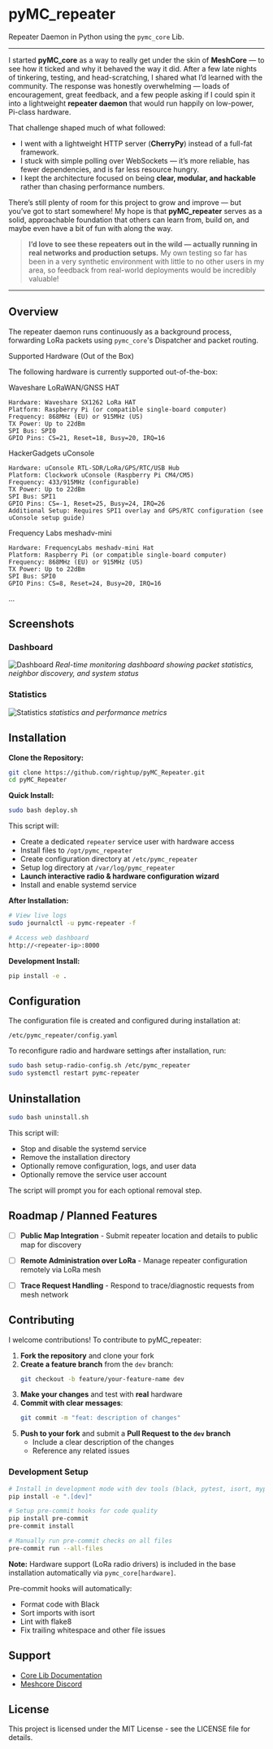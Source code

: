 # pyMC_repeater

Repeater Daemon in Python using the `pymc_core` Lib.

---

I started **pyMC_core** as a way to really get under the skin of **MeshCore** — to see how it ticked and why it behaved the way it did.
After a few late nights of tinkering, testing, and head-scratching, I shared what I’d learned with the community.
The response was honestly overwhelming — loads of encouragement, great feedback, and a few people asking if I could spin it into a lightweight **repeater daemon** that would run happily on low-power, Pi-class hardware.

That challenge shaped much of what followed:
- I went with a lightweight HTTP server (**CherryPy**) instead of a full-fat framework.
- I stuck with simple polling over WebSockets — it’s more reliable, has fewer dependencies, and is far less resource hungry.
- I kept the architecture focused on being **clear, modular, and hackable** rather than chasing performance numbers.

There’s still plenty of room for this project to grow and improve — but you’ve got to start somewhere!
My hope is that **pyMC_repeater** serves as a solid, approachable foundation that others can learn from, build on, and maybe even have a bit of fun with along the way.

> **I’d love to see these repeaters out in the wild — actually running in real networks and production setups.**
> My own testing so far has been in a very synthetic environment with little to no other users in my area,
> so feedback from real-world deployments would be incredibly valuable!

---

## Overview

The repeater daemon runs continuously as a background process, forwarding LoRa packets using `pymc_core`'s Dispatcher and packet routing.

Supported Hardware (Out of the Box)

The following hardware is currently supported out-of-the-box:

Waveshare LoRaWAN/GNSS HAT

    Hardware: Waveshare SX1262 LoRa HAT
    Platform: Raspberry Pi (or compatible single-board computer)
    Frequency: 868MHz (EU) or 915MHz (US)
    TX Power: Up to 22dBm
    SPI Bus: SPI0
    GPIO Pins: CS=21, Reset=18, Busy=20, IRQ=16

HackerGadgets uConsole

    Hardware: uConsole RTL-SDR/LoRa/GPS/RTC/USB Hub
    Platform: Clockwork uConsole (Raspberry Pi CM4/CM5)
    Frequency: 433/915MHz (configurable)
    TX Power: Up to 22dBm
    SPI Bus: SPI1
    GPIO Pins: CS=-1, Reset=25, Busy=24, IRQ=26
    Additional Setup: Requires SPI1 overlay and GPS/RTC configuration (see uConsole setup guide)

Frequency Labs meshadv-mini

    Hardware: FrequencyLabs meshadv-mini Hat
    Platform: Raspberry Pi (or compatible single-board computer)
    Frequency: 868MHz (EU) or 915MHz (US)
    TX Power: Up to 22dBm
    SPI Bus: SPI0
    GPIO Pins: CS=8, Reset=24, Busy=20, IRQ=16



...

## Screenshots

### Dashboard
![Dashboard](docs/dashboard.png)
*Real-time monitoring dashboard showing packet statistics, neighbor discovery, and system status*

### Statistics
![Statistics](docs/stats.png)
*statistics and performance metrics*

## Installation

**Clone the Repository:**
```bash
git clone https://github.com/rightup/pyMC_Repeater.git
cd pyMC_Repeater
```

**Quick Install:**
```bash
sudo bash deploy.sh
```

This script will:
- Create a dedicated `repeater` service user with hardware access
- Install files to `/opt/pymc_repeater`
- Create configuration directory at `/etc/pymc_repeater`
- Setup log directory at `/var/log/pymc_repeater`
- **Launch interactive radio & hardware configuration wizard**
- Install and enable systemd service

**After Installation:**
```bash
# View live logs
sudo journalctl -u pymc-repeater -f

# Access web dashboard
http://<repeater-ip>:8000
```

**Development Install:**
```bash
pip install -e .
```

## Configuration

The configuration file is created and configured during installation at:
```
/etc/pymc_repeater/config.yaml
```

To reconfigure radio and hardware settings after installation, run:
```bash
sudo bash setup-radio-config.sh /etc/pymc_repeater
sudo systemctl restart pymc-repeater
```


## Uninstallation

```bash
sudo bash uninstall.sh
```

This script will:
- Stop and disable the systemd service
- Remove the installation directory
- Optionally remove configuration, logs, and user data
- Optionally remove the service user account

The script will prompt you for each optional removal step.


## Roadmap / Planned Features

- [ ] **Public Map Integration** - Submit repeater location and details to public map for discovery
- [ ] **Remote Administration over LoRa** - Manage repeater configuration remotely via LoRa mesh
- [ ] **Trace Request Handling** - Respond to trace/diagnostic requests from mesh network


## Contributing

I welcome contributions! To contribute to pyMC_repeater:

1. **Fork the repository** and clone your fork
2. **Create a feature branch** from the `dev` branch:
   ```bash
   git checkout -b feature/your-feature-name dev
   ```
3. **Make your changes** and test with **real** hardware
4. **Commit with clear messages**:
   ```bash
   git commit -m "feat: description of changes"
   ```
5. **Push to your fork** and submit a **Pull Request to the `dev` branch**
   - Include a clear description of the changes
   - Reference any related issues

### Development Setup

```bash
# Install in development mode with dev tools (black, pytest, isort, mypy, etc)
pip install -e ".[dev]"

# Setup pre-commit hooks for code quality
pip install pre-commit
pre-commit install

# Manually run pre-commit checks on all files
pre-commit run --all-files
```

**Note:** Hardware support (LoRa radio drivers) is included in the base installation automatically via `pymc_core[hardware]`.

Pre-commit hooks will automatically:
- Format code with Black
- Sort imports with isort
- Lint with flake8
- Fix trailing whitespace and other file issues



## Support

- [Core Lib Documentation](https://rightup.github.io/pyMC_core/)
- [Meshcore Discord](https://discord.gg/fThwBrRc3Q)




## License

This project is licensed under the MIT License - see the LICENSE file for details.
